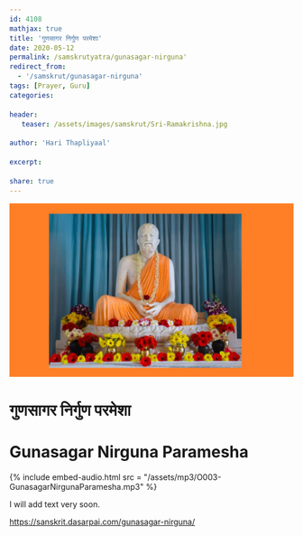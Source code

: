 ```yaml
---
id: 4108    
mathjax: true
title: 'गुणसागर निर्गुण परमेशा'
date: 2020-05-12
permalink: /samskrutyatra/gunasagar-nirguna'
redirect_from: 
  - '/samskrut/gunasagar-nirguna'
tags: [Prayer, Guru]
categories:

header:
   teaser: /assets/images/samskrut/Sri-Ramakrishna.jpg

author: 'Hari Thapliyaal'

excerpt:

share: true
---
```


![](/assets/images/samskrut/Sri-Ramakrishna.jpg)

#  गुणसागर निर्गुण परमेशा 
# Gunasagar Nirguna Paramesha

{% include embed-audio.html src = "/assets/mp3/O003-GunasagarNirgunaParamesha.mp3" %} 

I will add text very soon.

https://sanskrit.dasarpai.com/gunasagar-nirguna/